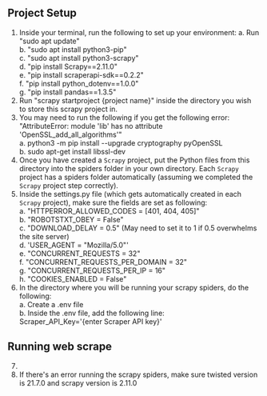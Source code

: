 ## Project Setup
1. Inside your terminal, run the following to set up your environment:
a. Run "sudo apt update" <br>
b. "sudo apt install python3-pip" <br>
c. "sudo apt install python3-scrapy" <br>
d. "pip install Scrapy==2.11.0" <br>
e. "pip install scraperapi-sdk==0.2.2" <br>
f. "pip install python_dotenv==1.0.0" <br>
g. "pip install pandas==1.3.5" <br>
2. Run "scrapy startproject {project name}" inside the directory you wish to store this scrapy project in. <br>
3. You may need to run the following if you get the following error: "AttributeError: module 'lib' has no attribute 'OpenSSL_add_all_algorithms'" <br>
a. python3 -m pip install --upgrade cryptography pyOpenSSL <br>
b. sudo apt-get install libssl-dev <br>
4. Once you have created a `Scrapy` project, put the Python files from this directory into the spiders folder in your own directory. Each `Scrapy` project has a spiders folder automatically (assuming we completed the `Scrapy` project step correctly). <br>
5. Inside the settings.py file (which gets automatically created in each `Scrapy` project), make sure the fields are set as following: <br>
a. "HTTPERROR_ALLOWED_CODES = [401, 404, 405]" <br>
b. "ROBOTSTXT_OBEY = False" <br>
c. "DOWNLOAD_DELAY = 0.5" (May need to set it to 1 if 0.5 overwhelms the site server) <br>
d. 'USER_AGENT = "Mozilla/5.0"' <br>
e. "CONCURRENT_REQUESTS = 32" <br>
f. "CONCURRENT_REQUESTS_PER_DOMAIN = 32" <br>
g. "CONCURRENT_REQUESTS_PER_IP = 16" <br>
h. "COOKIES_ENABLED = False" <br>
6. In the directory where you will be running your scrapy spiders, do the following: <br>
a. Create a .env file <br>
b. Inside the .env file, add the following line: <br>
Scraper_API_Key='{enter Scraper API key}' <br>

## Running web scrape
7. 
9. If there's an error running the scrapy spiders, make sure twisted version is 21.7.0 and scrapy version is 2.11.0 <br>
